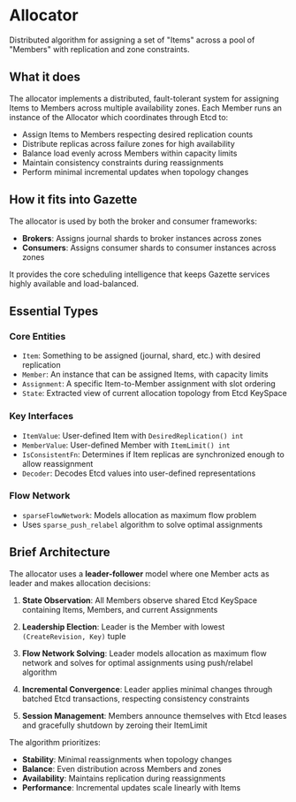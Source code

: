 # Allocator

Distributed algorithm for assigning a set of "Items" across a pool of "Members" with replication and zone constraints.

## What it does

The allocator implements a distributed, fault-tolerant system for assigning Items to Members across multiple availability zones. Each Member runs an instance of the Allocator which coordinates through Etcd to:

- Assign Items to Members respecting desired replication counts
- Distribute replicas across failure zones for high availability  
- Balance load evenly across Members within capacity limits
- Maintain consistency constraints during reassignments
- Perform minimal incremental updates when topology changes

## How it fits into Gazette

The allocator is used by both the broker and consumer frameworks:

- **Brokers**: Assigns journal shards to broker instances across zones
- **Consumers**: Assigns consumer shards to consumer instances across zones

It provides the core scheduling intelligence that keeps Gazette services highly available and load-balanced.

## Essential Types

### Core Entities
- `Item`: Something to be assigned (journal, shard, etc.) with desired replication
- `Member`: An instance that can be assigned Items, with capacity limits  
- `Assignment`: A specific Item-to-Member assignment with slot ordering
- `State`: Extracted view of current allocation topology from Etcd KeySpace

### Key Interfaces
- `ItemValue`: User-defined Item with `DesiredReplication() int`
- `MemberValue`: User-defined Member with `ItemLimit() int` 
- `IsConsistentFn`: Determines if Item replicas are synchronized enough to allow reassignment
- `Decoder`: Decodes Etcd values into user-defined representations

### Flow Network
- `sparseFlowNetwork`: Models allocation as maximum flow problem
- Uses `sparse_push_relabel` algorithm to solve optimal assignments

## Brief Architecture

The allocator uses a **leader-follower** model where one Member acts as leader and makes allocation decisions:

1. **State Observation**: All Members observe shared Etcd KeySpace containing Items, Members, and current Assignments

2. **Leadership Election**: Leader is the Member with lowest `(CreateRevision, Key)` tuple

3. **Flow Network Solving**: Leader models allocation as maximum flow network and solves for optimal assignments using push/relabel algorithm

4. **Incremental Convergence**: Leader applies minimal changes through batched Etcd transactions, respecting consistency constraints

5. **Session Management**: Members announce themselves with Etcd leases and gracefully shutdown by zeroing their ItemLimit

The algorithm prioritizes:
- **Stability**: Minimal reassignments when topology changes
- **Balance**: Even distribution across Members and zones  
- **Availability**: Maintains replication during reassignments
- **Performance**: Incremental updates scale linearly with Items